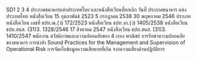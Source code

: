 SD1
2
3
4
ประกาศธนาคารแห่งประเทศไทย และหนังสือเวียนที่ยกเลิก
วันที่
ประกาศธนาคาร
แห่งประเทศไทย
หนังสือเวียน
15 กุมภาพันธ์
2523
5 กรกฎาคม 2538
30 พฤษภาคม
2546
ประเภท
หนังสือเวียน
เลขที่
ธปท.ณ.(ว)
172/2523
หนังสือเวียน ธปท.งก.(ว)
1405/2538
หนังสือเวียน ธปท.สนส.
(31)3.
1328/2546
17 สิงหาคม 2547 หนังสือเวียน ธปท.สนส.
(31)3.
1410/2547
พนักงาน
สวัสดิภาพและความปลอดภัยของ
4
เรอง
พาณิชย์
การรักษาความปลอดภัยของธนาคาร
การนำส่ง Sound Practices for the
Management and Supervision of
Operational Risk
การจัดเก็บข้อมูลความเสียหายที่เกิด
จากความเสี่ยงด้านปฏิบัติการ
